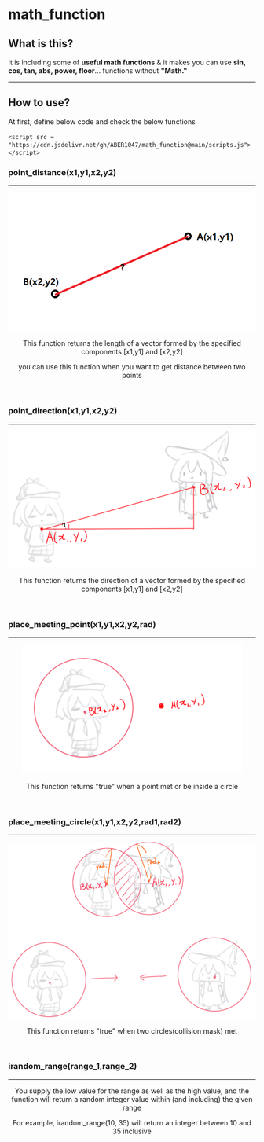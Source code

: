 # math_function


## What is this?

It is including some of **useful math functions** & it makes you can use **sin, cos, tan, abs, power, floor**... functions without **"Math."**

-------------

## How to use?

At first, define below code and check the below functions

```
<script src = "https://cdn.jsdelivr.net/gh/ABER1047/math_function@main/scripts.js"></script>
```

### point_distance(x1,y1,x2,y2)

-------------

<div align="center">

![preview_1](imgs/img_distance.PNG)

This function returns the length of a vector formed by the specified components [x1,y1] and [x2,y2]

you can use this function when you want to get distance between two points

</div>

</br>



### point_direction(x1,y1,x2,y2)

-------------

<div align="center">

![preview_1](imgs/img_angle.PNG)

This function returns the direction of a vector formed by the specified components [x1,y1] and [x2,y2]

</div>

</br>


### place_meeting_point(x1,y1,x2,y2,rad)

-------------

<div align="center">

![preview_1](imgs/img_place_meeting_point.PNG)

This function returns "true" when a point met or be inside a circle

</div>


</br>


### place_meeting_circle(x1,y1,x2,y2,rad1,rad2)

-------------
<div align="center">

![preview_1](imgs/img_place_meeting.PNG)

This function returns "true" when two circles(collision mask) met

</div>

</br>


### irandom_range(range_1,range_2)

-------------

<div align="center">

You supply the low value for the range as well as the high value, and the function will return a random integer value within (and including) the given range

For example, irandom_range(10, 35) will return an integer between 10 and 35 inclusive

</div>
